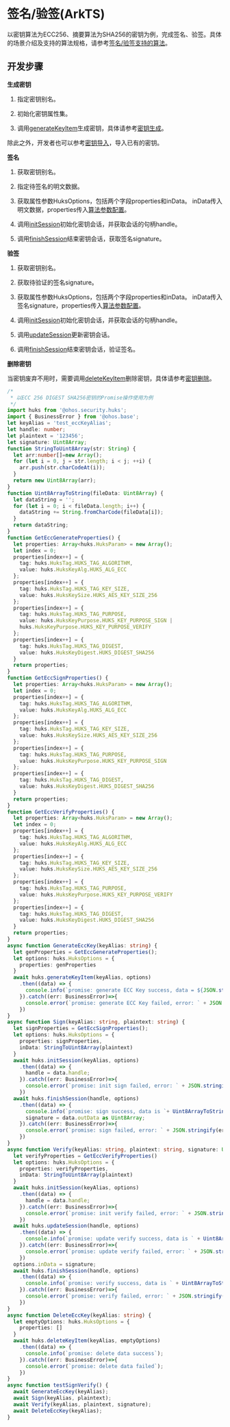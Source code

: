 # 签名/验签(ArkTS)


以密钥算法为ECC256、摘要算法为SHA256的密钥为例，完成签名、验签。具体的场景介绍及支持的算法规格，请参考[签名/验签支持的算法](huks-signing-signature-verification-overview.md#支持的算法)。


## 开发步骤

**生成密钥**

1. 指定密钥别名。

2. 初始化密钥属性集。

3. 调用[generateKeyItem](../../reference/apis/js-apis-huks.md#huksgeneratekeyitem9)生成密钥，具体请参考[密钥生成](huks-key-generation-overview.md)。

除此之外，开发者也可以参考[密钥导入](huks-key-import-overview.md)，导入已有的密钥。

**签名**

1. 获取密钥别名。

2. 指定待签名的明文数据。

3. 获取属性参数HuksOptions，包括两个字段properties和inData。
   inData传入明文数据，properties传入[算法参数配置](../../reference/apis/js-apis-huks.md#huksparam)。

4. 调用[initSession](../../reference/apis/js-apis-huks.md#huksinitsession9)初始化密钥会话，并获取会话的句柄handle。

5. 调用[finishSession](../../reference/apis/js-apis-huks.md#huksfinishsession9)结束密钥会话，获取签名signature。

**验签**

1. 获取密钥别名。

2. 获取待验证的签名signature。

3. 获取属性参数HuksOptions，包括两个字段properties和inData。
   inData传入签名signature，properties传入[算法参数配置](../../reference/apis/js-apis-huks.md#huksparam)。

4. 调用[initSession](../../reference/apis/js-apis-huks.md#huksinitsession9)初始化密钥会话，并获取会话的句柄handle。

5. 调用[updateSession](../../reference/apis/js-apis-huks.md#huksupdatesession9)更新密钥会话。

6. 调用[finishSession](../../reference/apis/js-apis-huks.md#huksfinishsession9)结束密钥会话，验证签名。

**删除密钥**

当密钥废弃不用时，需要调用[deleteKeyItem](../../reference/apis/js-apis-huks.md#huksdeletekeyitem9)删除密钥，具体请参考[密钥删除](huks-delete-key-arkts.md)。

```ts
/*
 * 以ECC 256 DIGEST SHA256密钥的Promise操作使用为例
 */
import huks from '@ohos.security.huks';
import { BusinessError } from '@ohos.base';
let keyAlias = 'test_eccKeyAlias';
let handle: number;
let plaintext = '123456';
let signature: Uint8Array;
function StringToUint8Array(str: String) {
  let arr:number[]=new Array();
  for (let i = 0, j = str.length; i < j; ++i) {
    arr.push(str.charCodeAt(i));
  }
  return new Uint8Array(arr);
}
function Uint8ArrayToString(fileData: Uint8Array) {
  let dataString = '';
  for (let i = 0; i < fileData.length; i++) {
    dataString += String.fromCharCode(fileData[i]);
  }
  return dataString;
}
function GetEccGenerateProperties() {
  let properties: Array<huks.HuksParam> = new Array();
  let index = 0;
  properties[index++] = {
    tag: huks.HuksTag.HUKS_TAG_ALGORITHM,
    value: huks.HuksKeyAlg.HUKS_ALG_ECC
  };
  properties[index++] = {
    tag: huks.HuksTag.HUKS_TAG_KEY_SIZE,
    value: huks.HuksKeySize.HUKS_AES_KEY_SIZE_256
  };
  properties[index++] = {
    tag: huks.HuksTag.HUKS_TAG_PURPOSE,
    value: huks.HuksKeyPurpose.HUKS_KEY_PURPOSE_SIGN |
    huks.HuksKeyPurpose.HUKS_KEY_PURPOSE_VERIFY
  };
  properties[index++] = {
    tag: huks.HuksTag.HUKS_TAG_DIGEST,
    value: huks.HuksKeyDigest.HUKS_DIGEST_SHA256
  }
  return properties;
}
function GetEccSignProperties() {
  let properties: Array<huks.HuksParam> = new Array();
  let index = 0;
  properties[index++] = {
    tag: huks.HuksTag.HUKS_TAG_ALGORITHM,
    value: huks.HuksKeyAlg.HUKS_ALG_ECC
  };
  properties[index++] = {
    tag: huks.HuksTag.HUKS_TAG_KEY_SIZE,
    value: huks.HuksKeySize.HUKS_AES_KEY_SIZE_256
  };
  properties[index++] = {
    tag: huks.HuksTag.HUKS_TAG_PURPOSE,
    value: huks.HuksKeyPurpose.HUKS_KEY_PURPOSE_SIGN
  };
  properties[index++] = {
    tag: huks.HuksTag.HUKS_TAG_DIGEST,
    value: huks.HuksKeyDigest.HUKS_DIGEST_SHA256
  }
  return properties;
}
function GetEccVerifyProperties() {
  let properties: Array<huks.HuksParam> = new Array();
  let index = 0;
  properties[index++] = {
    tag: huks.HuksTag.HUKS_TAG_ALGORITHM,
    value: huks.HuksKeyAlg.HUKS_ALG_ECC
  };
  properties[index++] = {
    tag: huks.HuksTag.HUKS_TAG_KEY_SIZE,
    value: huks.HuksKeySize.HUKS_AES_KEY_SIZE_256
  };
  properties[index++] = {
    tag: huks.HuksTag.HUKS_TAG_PURPOSE,
    value: huks.HuksKeyPurpose.HUKS_KEY_PURPOSE_VERIFY
  };
  properties[index++] = {
    tag: huks.HuksTag.HUKS_TAG_DIGEST,
    value: huks.HuksKeyDigest.HUKS_DIGEST_SHA256
  }
  return properties;
}
async function GenerateEccKey(keyAlias: string) {
  let genProperties = GetEccGenerateProperties();
  let options: huks.HuksOptions = {
    properties: genProperties
  }
  await huks.generateKeyItem(keyAlias, options)
    .then((data) => {
      console.info(`promise: generate ECC Key success, data = ${JSON.stringify(data)}`);
    }).catch((err: BusinessError)=>{
      console.error(`promise: generate ECC Key failed, error: ` + JSON.stringify(err));
    })
}
async function Sign(keyAlias: string, plaintext: string) {
  let signProperties = GetEccSignProperties();
  let options: huks.HuksOptions = {
    properties: signProperties,
    inData: StringToUint8Array(plaintext)
  }
  await huks.initSession(keyAlias, options)
    .then((data) => {
      handle = data.handle;
    }).catch((err: BusinessError)=>{
      console.error(`promise: init sign failed, error: ` + JSON.stringify(err));
    })
  await huks.finishSession(handle, options)
    .then((data) => {
      console.info(`promise: sign success, data is `+ Uint8ArrayToString(data.outData as Uint8Array));
      signature = data.outData as Uint8Array;
    }).catch((err: BusinessError)=>{
      console.error(`promise: sign failed, error: ` + JSON.stringify(err));
    })
}
async function Verify(keyAlias: string, plaintext: string, signature: Uint8Array) {
  let verifyProperties = GetEccVerifyProperties()
  let options: huks.HuksOptions = {
    properties: verifyProperties,
    inData: StringToUint8Array(plaintext)
  }
  await huks.initSession(keyAlias, options)
    .then((data) => {
      handle = data.handle;
    }).catch((err: BusinessError)=>{
      console.error(`promise: init verify failed, error: ` + JSON.stringify(err));
    })
  await huks.updateSession(handle, options)
    .then((data) => {
      console.info(`promise: update verify success, data is ` + Uint8ArrayToString(data.outData as Uint8Array));
    }).catch((err: BusinessError)=>{
      console.error(`promise: update verify failed, error: ` + JSON.stringify(err));
    })
  options.inData = signature;
  await huks.finishSession(handle, options)
    .then((data) => {
      console.info(`promise: verify success, data is ` + Uint8ArrayToString(data.outData as Uint8Array));
    }).catch((err: BusinessError)=>{
      console.error(`promise: verify failed, error: ` + JSON.stringify(err));
    })
}
async function DeleteEccKey(keyAlias: string) {
  let emptyOptions: huks.HuksOptions = {
    properties: []
  }
  await huks.deleteKeyItem(keyAlias, emptyOptions)
    .then((data) => {
      console.info(`promise: delete data success`);
    }).catch((err: BusinessError)=>{
      console.error(`promise: delete data failed`);
    })
}
async function testSignVerify() {
  await GenerateEccKey(keyAlias);
  await Sign(keyAlias, plaintext);
  await Verify(keyAlias, plaintext, signature);
  await DeleteEccKey(keyAlias);
}
```
